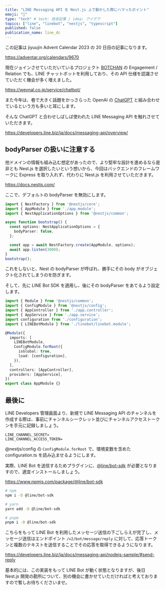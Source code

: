 ```yaml
---
title: "LINE Messaging API を Nest.js 上で動かした際にハマったポイント"
emoji: "🐼"
type: "tech" # tech: 技術記事 / idea: アイデア
topics: ["line", "linebot", "nestjs", "typescript"]
published: false
publication_name: line_dc
---
```


この記事は jiyuujin Advent Calendar 2023 の 20 日目の記事になります。

https://adventar.org/calendars/9670

現在ジョインさせていただいているプロジェクト [BOTCHAN](https://wevnal.co.jp/service/chatbot/) の Engagement / Relation でも、LINE チャットボットを利用しており、その API 仕様を認識させていただく機会が多く増えました。

https://wevnal.co.jp/service/chatbot/

また今年は、巷で大きく話題をかっさらった OpenAI の [ChatGPT](https://openai.com/chatgpt) と組み合わせているという方も多いと耳にします。

そんな ChatGPT と合わせしばしば使われた LINE Messaging API を触れさせていただきます。

https://developers.line.biz/ja/docs/messaging-api/overview/

## bodyParser の扱いに注意する

他ドメインの情報も組み込む想定があったので、より堅牢な設計を進めるなら是非とも Nest.js を選択したいという想いから、今回はバックエンドのフレームワークに Express を取り入れず、代わりに Nest.js を利用させていただきます。

https://docs.nestjs.com/

ここで、デフォルトの bodyParser を無効にします。

```ts
import { NestFactory } from '@nestjs/core';
import { AppModule } from './app.module';
import { NestApplicationOptions } from '@nestjs/common';

async function bootstrap() {
  const options: NestApplicationOptions = {
    bodyParser: false, 
  };

  const app = await NestFactory.create(AppModule, options);
  await app.listen(3000);
}
bootstrap();
```

これをしないと、Nest の bodyParser が呼ばれ、勝手にその body がオブジェクト化されてしまうのを防ぎます。

そして、先に LINE Bot SDK を適用し、後にその bodyParser をあてるよう設定します。

```ts
import { Module } from '@nestjs/common';
import { ConfigModule } from '@nestjs/config';
import { AppController } from './app.controller';
import { AppService } from './app.service';
import configuration from './configuration';
import { LINEBotModule } from './linebot/linebot.module';

@Module({
  imports: [
    LINEBotModule,
    ConfigModule.forRoot({
      isGlobal: true,
      load: [configuration],
    }),
  ],
  controllers: [AppController],
  providers: [AppService],
})
export class AppModule {}
```

## 最後に

LINE Developers 管理画面より、新規で LINE Messaging API のチャンネルを作成する際は、事前にチャンネルシークレット並びにチャンネルアクセストークンを手元に記録しましょう。

```.env
LINE_CHANNEL_SECRET=
LINE_CHANNEL_ACCESS_TOKEN=
```

@nestjs/config の `ConfigModule.forRoot` で、環境変数を含めた configuration.ts を読み込ませるようにします。

実際、LINE Bot を送信するためプラグインに、[@line/bot-sdk](https://www.npmjs.com/package/@line/bot-sdk) が必要となりますので、適宜インストールしましょう。

https://www.npmjs.com/package/@line/bot-sdk

```bash
# npm
npm i -D @line/bot-sdk

# yarn
yarn add -D @line/bot-sdk

# pnpm
pnpm i -D @line/bot-sdk
```

こちらをもって LINE Bot を利用したメッセージ送信の下ごしらえが完了し、メッセージ送信はエンドポイント `/v2/bot/message/reply` に対して、応答トークンと複数のテキストを送信することでその応答を取得できるようになります。

https://developers.line.biz/ja/docs/messaging-api/nodejs-sample/#send-reply

基本的には、この実装をもって LINE Bot が動く状態となりますが、後日 Nest.js 開発の勘所について、別の機会に書かせていただければと考えておりますので暫しお待ちくださいませ。

